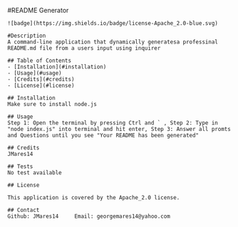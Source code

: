 #README Generator


    ![badge](https://img.shields.io/badge/license-Apache_2.0-blue.svg)
    
    #Description
    A command-line application that dynamically generatesa professinal README.md file from a users input using inquirer
    
    ## Table of Contents
    - [Installation](#installation)
    - [Usage](#usage)
    - [Credits](#credits)
    - [License](#license)
    
    ## Installation
    Make sure to install node.js
    
    ## Usage
    Step 1: Open the terminal by pressing Ctrl and ` , Step 2: Type in "node index.js" into terminal and hit enter, Step 3: Answer all promts and Questions until you see "Your README has been generated"
    
    ## Credits
    JMares14
    
    ## Tests
    No test available

    ## License
    
    This application is covered by the Apache_2.0 license. 

    ## Contact
    Github: JMares14     Email: georgemares14@yahoo.com
    
